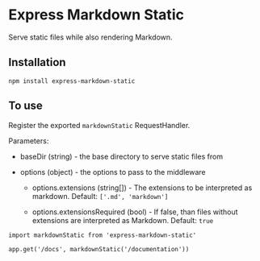 # Express Markdown Static

Serve static files while also rendering Markdown.

## Installation

`npm install express-markdown-static`

## To use

Register the exported `markdownStatic` RequestHandler.

Parameters:

- baseDir (string) - the base directory to serve static files from

- options (object) - the options to pass to the middleware

    - options.extensions (string[]) - The extensions to be interpreted as markdown.
    Default: `['.md', 'markdown']`

    - options.extensionsRequired (bool) - If false, than files without extensions are interpreted as Markdown.
    Default: `true`

```
import markdownStatic from 'express-markdown-static'

app.get('/docs', markdownStatic('/documentation'))
```
